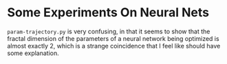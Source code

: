 # Some Experiments On Neural Nets

`param-trajectory.py` is very confusing, in that it seems to show that the
fractal dimension of the parameters of a neural network being optimized is
almost exactly 2, which is a strange coincidence that I feel like should have
some explanation.
